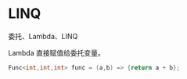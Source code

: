 # LINQ

委托、Lambda、LINQ



Lambda 直接赋值给委托变量。

```c#
Func<int,int,int> func = (a,b) => {return a + b};
```


